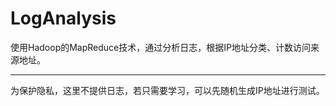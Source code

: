 # LogAnalysis
使用Hadoop的MapReduce技术，通过分析日志，根据IP地址分类、计数访问来源地址。

---

为保护隐私，这里不提供日志，若只需要学习，可以先随机生成IP地址进行测试。
